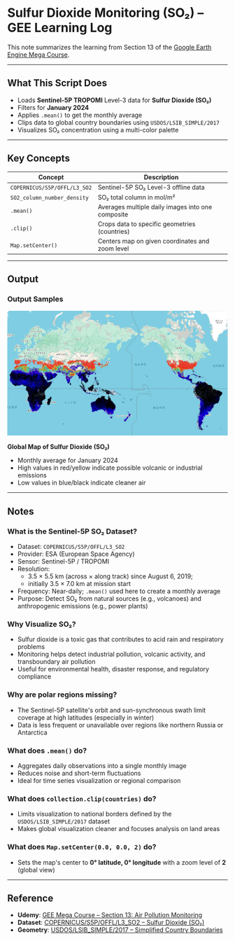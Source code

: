 # Sulfur Dioxide Monitoring (SO₂) – GEE Learning Log

This note summarizes the learning from Section 13 of the [Google Earth Engine Mega Course](https://www.udemy.com/course/google-earth-engine-gis-remote-sensing/learn/lecture/43212966).

---

## What This Script Does

- Loads **Sentinel-5P TROPOMI** Level-3 data for **Sulfur Dioxide (SO₂)**
- Filters for **January 2024**
- Applies `.mean()` to get the monthly average
- Clips data to global country boundaries using `USDOS/LSIB_SIMPLE/2017`
- Visualizes SO₂ concentration using a multi-color palette

---

## Key Concepts

| Concept | Description |
|--------|-------------|
| `COPERNICUS/S5P/OFFL/L3_SO2` | Sentinel-5P SO₂ Level-3 offline data |
| `SO2_column_number_density` | SO₂ total column in mol/m² |
| `.mean()` | Averages multiple daily images into one composite |
| `.clip()` | Crops data to specific geometries (countries) |
| `Map.setCenter()` | Centers map on given coordinates and zoom level |

---

## Output

### Output Samples

![global_map_of_sulfur_dioxide](map_s5p_so2_mean_2024-01_global.png)

**Global Map of Sulfur Dioxide (SO₂)**
- Monthly average for January 2024
- High values in red/yellow indicate possible volcanic or industrial emissions
- Low values in blue/black indicate cleaner air

---

## Notes

### What is the Sentinel-5P SO₂ Dataset?
- Dataset: `COPERNICUS/S5P/OFFL/L3_SO2`
- Provider: ESA (European Space Agency)
- Sensor: Sentinel-5P / TROPOMI
- Resolution: 
  - 3.5 × 5.5 km (across × along track) since August 6, 2019; 
  - initially 3.5 × 7.0 km at mission start
- Frequency: Near-daily; `.mean()` used here to create a monthly average
- Purpose: Detect SO₂ from natural sources (e.g., volcanoes) and anthropogenic emissions (e.g., power plants)

### Why Visualize SO₂?
- Sulfur dioxide is a toxic gas that contributes to acid rain and respiratory problems
- Monitoring helps detect industrial pollution, volcanic activity, and transboundary air pollution
- Useful for environmental health, disaster response, and regulatory compliance

### Why are polar regions missing?
- The Sentinel-5P satellite's orbit and sun-synchronous swath limit coverage at high latitudes (especially in winter)
- Data is less frequent or unavailable over regions like northern Russia or Antarctica

### What does `.mean()` do?
- Aggregates daily observations into a single monthly image
- Reduces noise and short-term fluctuations
- Ideal for time series visualization or regional comparison

### What does `collection.clip(countries)` do?
- Limits visualization to national borders defined by the `USDOS/LSIB_SIMPLE/2017` dataset
- Makes global visualization cleaner and focuses analysis on land areas

### What does `Map.setCenter(0.0, 0.0, 2)` do?
- Sets the map's center to **0° latitude, 0° longitude** with a zoom level of **2** (global view)

---

## Reference

- **Udemy**: [GEE Mega Course – Section 13: Air Pollution Monitoring](https://www.udemy.com/course/google-earth-engine-gis-remote-sensing/learn/lecture/43212966)
- **Dataset**: [COPERNICUS/S5P/OFFL/L3_SO2 – Sulfur Dioxide (SO₂)](https://developers.google.com/earth-engine/datasets/catalog/COPERNICUS_S5P_OFFL_L3_SO2#description)
- **Geometry**: [USDOS/LSIB_SIMPLE/2017 – Simplified Country Boundaries](https://developers.google.com/earth-engine/datasets/catalog/USDOS_LSIB_SIMPLE_2017)
